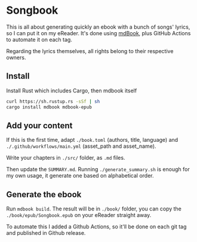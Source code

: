 # Songbook

This is all about generating quickly an ebook with a bunch of songs' lyrics, so I can put it on my eReader. It's done using [mdBook](https://rust-lang.github.io/mdBook), plus GitHub Actions to automate it on each tag.

Regarding the lyrics themselves, all rights belong to their respective owners.

## Install

Install Rust which includes Cargo, then mdbook itself

```bash
curl https://sh.rustup.rs -sSf | sh
cargo install mdbook mdbook-epub
```

## Add your content

If this is the first time, adapt `./book.toml` (authors, title, language) and `./.github/workflows/main.yml` (asset_path and asset_name).

Write your chapters in `./src/` folder, as `.md` files. 

Then update the `SUMMARY.md`. Running `./generate_summary.sh` is enough for my own usage, it generate one based on alphabetical order.

## Generate the ebook

Run `mdbook build`. The result will be in `./book/` folder, you can copy the `./book/epub/Songbook.epub` on your eReader straight away.

To automate this I added a Github Actions, so it'll be done on each git tag and published in Github release.